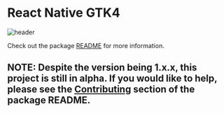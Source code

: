 # React Native GTK4


![header](https://github.com/eugeniodepalo/react-native-gtk4/assets/151741/a63e79ee-f9ae-435d-84be-9534119fc763)

Check out the package [README](packages/react-native-gtk4/README.md) for more information.

## NOTE: Despite the version being 1.x.x, this project is still in alpha. If you would like to help, please see the [Contributing](packages/react-native-gtk4/README.md#contributing) section of the package README.
